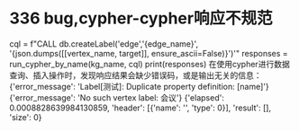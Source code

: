 # 336 bug,cypher-cypher响应不规范
cql = f"CALL db.createLabel('edge','{edge_name}', '{json.dumps([[vertex_name, target]], ensure_ascii=False)}')'"
responses = run_cypher_by_name(kg_name, cql)
print(responses)
在使用cypher进行数据查询、插入操作时，发现响应结果会缺少错误码，或是输出无关的信息：
{'error_message': 'Label[测试]: Duplicate property definition: [name]'}
{'error_message': 'No such vertex label: 会议'}
{'elapsed': 0.0008828639984130859, 'header': [{'name': '', 'type': 0}], 'result': [], 'size': 0}